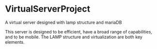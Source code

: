 # VirtualServerProject
A virtual server designed with lamp structure and mariaDB

This server is designed to be efficient, have a broad range of capabilities, and to be mobile. 
The LAMP structure and virtualization are both key elements.
